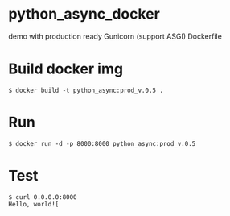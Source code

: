 # python_async_docker
demo with production ready Gunicorn (support ASGI) Dockerfile

# Build docker img
    $ docker build -t python_async:prod_v.0.5 .
    
# Run 
    $ docker run -d -p 8000:8000 python_async:prod_v.0.5
    
# Test
    $ curl 0.0.0.0:8000
    Hello, world![
